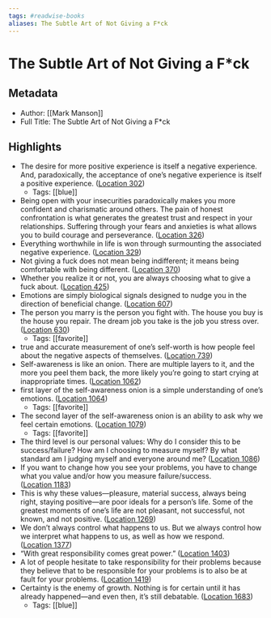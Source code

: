```yaml
---
tags: #readwise-books
aliases: The Subtle Art of Not Giving a F*ck
---
```

# The Subtle Art of Not Giving a F*ck

## Metadata
- Author: [[Mark Manson]]
- Full Title: The Subtle Art of Not Giving a F*ck

## Highlights
- The desire for more positive experience is itself a negative experience. And, paradoxically, the acceptance of one’s negative experience is itself a positive experience. ([Location 302](https://readwise.io/to_kindle?action=open&asin=B019MMUA8S&location=302))
    - Tags: [[blue]] 
- Being open with your insecurities paradoxically makes you more confident and charismatic around others. The pain of honest confrontation is what generates the greatest trust and respect in your relationships. Suffering through your fears and anxieties is what allows you to build courage and perseverance. ([Location 326](https://readwise.io/to_kindle?action=open&asin=B019MMUA8S&location=326))
- Everything worthwhile in life is won through surmounting the associated negative experience. ([Location 329](https://readwise.io/to_kindle?action=open&asin=B019MMUA8S&location=329))
- Not giving a fuck does not mean being indifferent; it means being comfortable with being different. ([Location 370](https://readwise.io/to_kindle?action=open&asin=B019MMUA8S&location=370))
- Whether you realize it or not, you are always choosing what to give a fuck about. ([Location 425](https://readwise.io/to_kindle?action=open&asin=B019MMUA8S&location=425))
- Emotions are simply biological signals designed to nudge you in the direction of beneficial change. ([Location 607](https://readwise.io/to_kindle?action=open&asin=B019MMUA8S&location=607))
- The person you marry is the person you fight with. The house you buy is the house you repair. The dream job you take is the job you stress over. ([Location 630](https://readwise.io/to_kindle?action=open&asin=B019MMUA8S&location=630))
    - Tags: [[favorite]] 
- true and accurate measurement of one’s self-worth is how people feel about the negative aspects of themselves. ([Location 739](https://readwise.io/to_kindle?action=open&asin=B019MMUA8S&location=739))
- Self-awareness is like an onion. There are multiple layers to it, and the more you peel them back, the more likely you’re going to start crying at inappropriate times. ([Location 1062](https://readwise.io/to_kindle?action=open&asin=B019MMUA8S&location=1062))
- first layer of the self-awareness onion is a simple understanding of one’s emotions. ([Location 1064](https://readwise.io/to_kindle?action=open&asin=B019MMUA8S&location=1064))
    - Tags: [[favorite]] 
- The second layer of the self-awareness onion is an ability to ask why we feel certain emotions. ([Location 1079](https://readwise.io/to_kindle?action=open&asin=B019MMUA8S&location=1079))
    - Tags: [[favorite]] 
- The third level is our personal values: Why do I consider this to be success/failure? How am I choosing to measure myself? By what standard am I judging myself and everyone around me? ([Location 1086](https://readwise.io/to_kindle?action=open&asin=B019MMUA8S&location=1086))
- If you want to change how you see your problems, you have to change what you value and/or how you measure failure/success. ([Location 1183](https://readwise.io/to_kindle?action=open&asin=B019MMUA8S&location=1183))
- This is why these values—pleasure, material success, always being right, staying positive—are poor ideals for a person’s life. Some of the greatest moments of one’s life are not pleasant, not successful, not known, and not positive. ([Location 1269](https://readwise.io/to_kindle?action=open&asin=B019MMUA8S&location=1269))
- We don’t always control what happens to us. But we always control how we interpret what happens to us, as well as how we respond. ([Location 1377](https://readwise.io/to_kindle?action=open&asin=B019MMUA8S&location=1377))
- “With great responsibility comes great power.” ([Location 1403](https://readwise.io/to_kindle?action=open&asin=B019MMUA8S&location=1403))
- A lot of people hesitate to take responsibility for their problems because they believe that to be responsible for your problems is to also be at fault for your problems. ([Location 1419](https://readwise.io/to_kindle?action=open&asin=B019MMUA8S&location=1419))
- Certainty is the enemy of growth. Nothing is for certain until it has already happened—and even then, it’s still debatable. ([Location 1683](https://readwise.io/to_kindle?action=open&asin=B019MMUA8S&location=1683))
    - Tags: [[blue]] 

